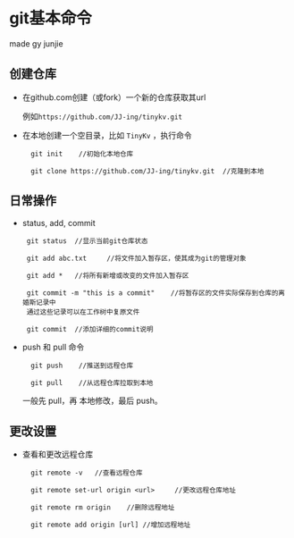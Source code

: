 git基本命令
=====================================
made gy junjie

## 创建仓库

- 在github.com创建（或fork）一个新的仓库获取其url

    例如`https://github.com/JJ-ing/tinykv.git`

- 在本地创建一个空目录，比如 `TinyKv` ，执行命令

        git init    //初始化本地仓库

        git clone https://github.com/JJ-ing/tinykv.git  //克隆到本地

## 日常操作

-  status, add, commit

        git status  //显示当前git仓库状态

        git add abc.txt     //将文件加入暂存区，使其成为git的管理对象

        git add *   //将所有新增或改变的文件加入暂存区

        git commit -m "this is a commit"    //将暂存区的文件实际保存到仓库的离婚斯记录中
        通过这些记录可以在工作树中复原文件

        git commit  //添加详细的commit说明

- push 和 pull 命令

        git push    //推送到远程仓库

        git pull    //从远程仓库拉取到本地

    一般先 pull，再 本地修改，最后 push。


## 更改设置

- 查看和更改远程仓库
    
        git remote -v   //查看远程仓库

        git remote set-url origin <url>     //更改远程仓库地址

        git remote rm origin    //删除远程地址

        git remote add origin [url] //增加远程地址



    